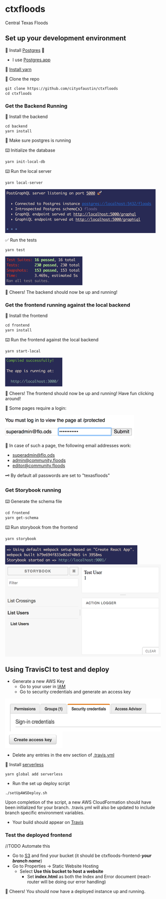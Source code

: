 # ctxfloods
Central Texas Floods

## Set up your development environment
💾 Install [Postgres](https://www.postgresql.org/) 🐘
  *  I use [Postgres.app](http://postgresapp.com/)

💾 [Install yarn](https://yarnpkg.com/en/docs/install) 

👯 Clone the repo
```
git clone https://github.com/cityofaustin/ctxfloods
cd ctxfloods
```
### Get the Backend Running
💾 Install the backend
```
cd backend
yarn install
```
🐘  Make sure postgres is running

⌨️ Initialize the database
```
yarn init-local-db
```

⌨️ Run the local server
```
yarn local-server
```
<img src="/README/localserverrunning.png" align="middle" height="142" >

✅ Run the tests
```
yarn test
```
<img src="/README/backendtestspassed.png" align="middle" height="93" >

🍻 Cheers! The backend should now be up and running!
### Get the frontend running against the local backend
💾 Install the frontend
```
cd frontend
yarn install
```
⌨️ Run the frontend against the local backend
```
yarn start-local
```
<img src="/README/localfrontendrunning.png" align="middle" height="93" >

🥂 Cheers! The frontend should now be up and running! Have fun clicking around!

🔑 Some pages require a login:

<img src="/README/logintofrontend.png" align="middle" height="76" >

📧 In case of such a page, the following email addresses work:
* superadmin@flo.ods
* admin@community.floods
* editor@community.floods

 🗝 By default all passwords are set to "texasfloods"

### Get Storybook running
⌨️ Generate the schema file
```
cd frontend
yarn get-schema
```

⌨️ Run storybook from the frontend
```
yarn storybook
```
<img src="/README/storybookrunning.png" align="middle" height="62" >
<img src="/README/storybookscreeny.png" align="middle" height="299" >

## Using TravisCI to test and deploy
* Generate a new AWS Key
  * Go to your user in [IAM](https://console.aws.amazon.com/iam/home#/users)
  * Go to security credentials and generate an access key
<img src="/README/securitycredentials.png" align="middle" height="106" >
<img src="/README/createaccesskey.png" align="middle" height="54" >

* Delete any entries in the env section of [.travis.yml](.travis.yml)

💾 Install [serverless](https://serverless.com/)
```
yarn global add serverless
```

* Run the set up deploy script
```
./setUpAWSDeploy.sh
```
Upon completion of the script, a new AWS CloudFormation should have been initialized for your branch. .travis.yml will also be updated to include branch specific environment variables.

* Your build should appear on [Travis](https://travis-ci.org/)

### Test the deployed frontend
//TODO Automate this
* Go to [S3](https://console.aws.amazon.com/s3/) and find your bucket (it should be ctxfloods-frontend-***your branch name***)
* Go to Properties -> Static Website Hosting
  * Select **Use this bucket to host a website**
    * Set **index.html** as both the Index and Error document (react-router will be doing our error handling)

🍾 Cheers! You should now have a deployed instance up and running.
